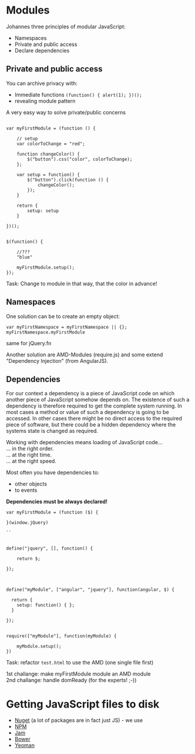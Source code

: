 # Modules

Johannes three principles of modular JavaScript:

* Namespaces
* Private and public access
* Declare dependencies


## Private and public access

You can archive privacy with:
- Immediate functions `(function() { alert(1); })();`
- revealing module pattern

A very easy way to solve private/public concerns

```

var myFirstModule = (function () {

    // setup
    var colorToChange = "red";

    function changeColor() {
        $("button").css("color", colorToChange);
    };

    var setup = function() {
        $("button").click(function () {
            changeColor();
        });
    }
    
    return {
        setup: setup
    }

})();


$(function() {

	//???
	"blue"

    myFirstModule.setup();
});

```` 

Task:
Change to module in that way, that the color in advance!



## Namespaces

One solution can be to create an empty object:

```
var myFirstNamespace = myFirstNamespace || {};
myFirstNamespace.myFirstModule
```

same for jQuery.fn

Another solution are AMD-Modules (require.js) and some extend "Dependency Injection" (from AngularJS). 


## Dependencies

For our context a dependency is a piece of JavaScript code on which another piece of JavaScript somehow depends on. The existence of such a dependency is therefore required to get the complete system running. In most cases a method or value of such a dependency is going to be accessed. In other cases there might be no direct access to the required piece of software, but there could be a hidden dependency where the systems state is changed as required.


Working with dependencies means loading of JavaScript code...  
... in the right order.  
... at the right time.  
... at the right speed.  

Most often you have dependencies to:

* other objects  
* to events  

**Dependencies must be always declared!**

```
var myFirstModule = (function ($) {

}(window.jQuery)

``


define("jquery", [], function() {

	return $;

});



define("myModule", ["angular", "jquery"], function(angular, $) {

  return {
    setup: function() { };
  }

});


require(["myModule"], function(myModule) {

	myModule.setup();
})
```


Task: refactor `test.html` to use the AMD (one single file first)

1st challange: make myFirstModule module an AMD module  
2nd challange: handle domReady (for the experts! ;-))  




# Getting JavaScript files to disk

* [Nuget](https://www.nuget.org/) (a lot of packages are in fact just JS) - we use
* [NPM](https://www.npmjs.com/)
* [Jam](http://jamjs.org/) 
* [Bower](http://bower.io/)
* [Yeoman](http://yeoman.io/) 
